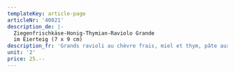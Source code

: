 ```yaml
---
templateKey: article-page
articleNr: '40021'
description_de: |-
  Ziegenfrischkäse-Honig-Thymian-Raviolo Grande
  im Eierteig (7 x 9 cm)
description_fr: 'Grands ravioli au chèvre frais, miel et thym, pâte aux oeufs'
unit: '2'
price: 25.--
---
```


